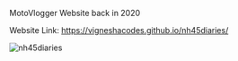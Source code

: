 MotoVlogger Website back in 2020

Website Link: https://vigneshacodes.github.io/nh45diaries/

![nh45diaries](https://github.com/vigneshacodes/nh45diaries/assets/134355192/fe37025e-277f-4631-a514-457b2c711539)
